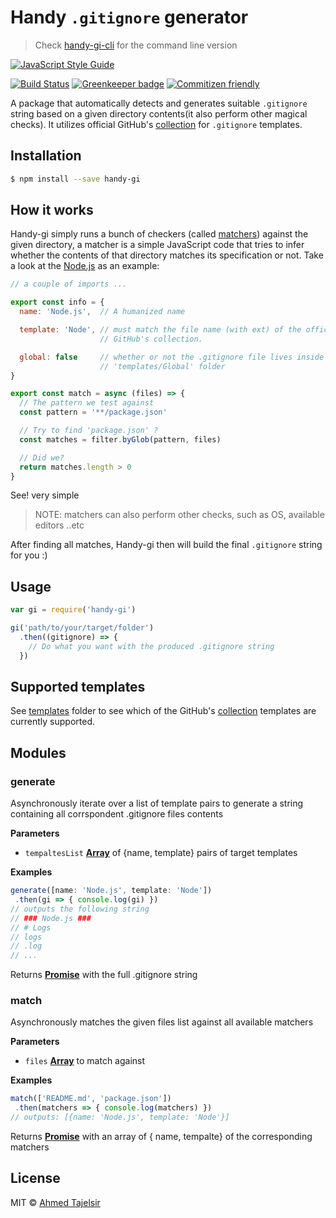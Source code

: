 # Handy `.gitignore` generator

> Check [handy-gi-cli](https://github.com/ahmed-taj/handy-gi-cli) for the command line version

[![JavaScript Style Guide](https://cdn.rawgit.com/feross/standard/master/badge.svg)](https://github.com/feross/standard)

[![Build Status](https://travis-ci.org/ahmed-taj/handy-gi.svg?branch=master)](https://travis-ci.org/ahmed-taj/handy-gi)
[![Greenkeeper badge](https://badges.greenkeeper.io/ahmed-taj/handy-gi.svg)](https://greenkeeper.io/)
[![Commitizen friendly](https://img.shields.io/badge/commitizen-friendly-brightgreen.svg)](http://commitizen.github.io/cz-cli/)

A package that automatically detects and generates suitable `.gitignore` string
based on a given directory contents(it also perform other magical checks). It
utilizes official GitHub's [collection] for `.gitignore` templates.

## Installation

```sh
$ npm install --save handy-gi
```

## How it works

Handy-gi simply runs a bunch of checkers (called [matchers]) against the given
directory, a matcher is a simple JavaScript code that tries to infer whether
the contents of that directory matches its specification or not. Take a look at
the [Node.js][matcher] as an example:

```javascript
// a couple of imports ...

export const info = {
  name: 'Node.js',  // A humanized name

  template: 'Node', // must match the file name (with ext) of the official
                    // GitHub's collection.

  global: false     // whether or not the .gitignore file lives inside
                    // 'templates/Global' folder
}

export const match = async (files) => {
  // The pattern we test against
  const pattern = '**/package.json'

  // Try to find 'package.json' ?
  const matches = filter.byGlob(pattern, files)

  // Did we?
  return matches.length > 0
}
```

See! very simple

> NOTE: matchers can also perform other checks, such as OS, available editors
> ..etc

After finding all matches, Handy-gi then will build the final `.gitignore`
string for you :)

[matchers]: ./lib/matchers

[node.js]: http://nodejs.org

[matcher]: ./lib/matchers/node.js

## Usage

```js
var gi = require('handy-gi')

gi('path/to/your/target/folder')
  .then((gitignore) => {
    // Do what you want with the produced .gitignore string
  })
```

## Supported templates

See [templates] folder to see which of the GitHub's [collection] templates are
currently supported.

[collection]: https://github.com/github/gitignore

[templates]: ./templates

## Modules

<!-- Generated by documentation.js. Update this documentation by updating the source code. -->

### generate

Asynchronously iterate over a list of template pairs to generate a string
containing all corrspondent .gitignore files contents

**Parameters**

-   `tempaltesList` **[Array](https://developer.mozilla.org/en-US/docs/Web/JavaScript/Reference/Global_Objects/Array)** of {name, template} pairs of target templates

**Examples**

```javascript
generate([name: 'Node.js', template: 'Node'])
 .then(gi => { console.log(gi) })
// outputs the following string
// ### Node.js ###
// # Logs
// logs
// .log
// ...
```

Returns **[Promise](https://developer.mozilla.org/en-US/docs/Web/JavaScript/Reference/Global_Objects/Promise)** with the full .gitignore string

### match

Asynchronously matches the given files list against all available matchers

**Parameters**

-   `files` **[Array](https://developer.mozilla.org/en-US/docs/Web/JavaScript/Reference/Global_Objects/Array)** to match against

**Examples**

```javascript
match(['README.md', 'package.json'])
 .then(matchers => { console.log(matchers) })
// outputs: [{name: 'Node.js', template: 'Node'}]
```

Returns **[Promise](https://developer.mozilla.org/en-US/docs/Web/JavaScript/Reference/Global_Objects/Promise)** with an array of { name, tempalte} of the
                        corresponding matchers

## License

MIT © [Ahmed Tajelsir](https://github.com/ahmed-taj)
